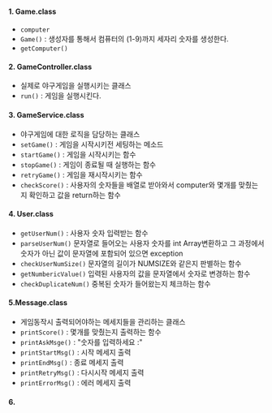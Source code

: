 
#### 1. Game.class
- `computer`
- `Game()` : 생성자를 통해서 컴퓨터의 (1-9)까지 세자리 숫자를 생성한다.
- `getComputer()`

#### 2. GameController.class
- 실제로 야구게임을 실행시키는 클래스
- `run()` : 게임을 실행시킨다.

#### 3. GameService.class
- 야구게임에 대한 로직을 담당하는 클래스
- `setGame()` : 게임을 시작시키전 세팅하는 메소드
- `startGame()` : 게임을 시작시키는 함수
- `stopGame()` : 게임이 종료될 때 실행하는 함수
- `retryGame()` : 게임을 재시작시키는 함수
- `checkScore()` : 사용자의 숫자들을 배열로 받아와서 computer와 몇개를 맞췄는지 확인하고 값을 return하는 함수

#### 4. User.class
- `getUserNum()` :  사용자 숫자 입력받는 함수
- `parseUserNum()` 문자열로 들어오는 사용자 숫자를 int Array변환하고 그 과정에서 숫자가 아닌 값이 문자열에 포함되어 있으면 exception
- `checkUserNumSize()` 문자열의 길이가 NUMSIZE와 같은지 판별하는 함수
- `getNumbericValue()` 입력된 사용자의 값을 문자열에서 숫자로 변경하는 함수
- `checkDuplicateNum()` 중복된 숫자가 들어왔는지 체크하는 함수

#### 5.Message.class
- 게임동작시 출력되어야하는 메세지들을 관리하는 클래스
- `printScore()` : 몇개를 맞췄는지 출력하는 함수
- `printAskMsge()` : "숫자를 입력하세요 :" 
- `printStartMsg()` : 시작 메세지 출력
- `printEndMsg()` : 종료 메세지 출력
- `printRetryMsg()` : 다시시작 메세지 출력
- `printErrorMsg()` : 에러 메세지 출력

#### 6.

